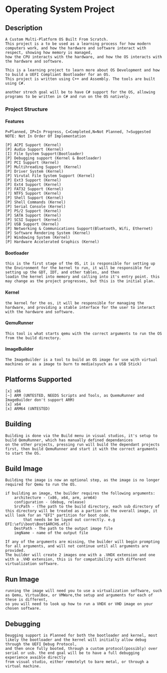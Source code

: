 # Operating System Project

## Description
	A Custom Multi-Platform OS Built From Scratch.
	This project is a to be used as a learning process for how modern computers work, and how the hardware and software interact with respect, showing how memory is managed,
	how the CPU interacts with the hardware, and how the OS interacts with the hardware and software.

	This is a learning project to learn more about OS Development and how to build a UEFI Compliant Bootloader for an OS.
	This project is written using C++ and Assembly. The tools are built using C#.

	another strech goal will be to have C# support for the OS, allowing programs to be written in C# and run on the OS natively.

### Project Structure

#### Features
	P=Planned, IP=In Progress, C=Completed,N=Not Planned, ?=Suggested
	NOTE: Not In Order Of Implementation

	[P] ACPI Support (Kernel)
	[P] Audio Support (Kernel)
	[I] File System Support(Bootloader)
	[P] Debugging support (Kernel & Bootloader)
	[P] PCI Support (Kernel)
	[P] Multihreading Support (Kernel)
	[P] Driver System (Kernel)
	[P] Virutal File System Support (Kernel)
	[P] Ext3 Support (Kernel)
	[P] Ext4 Support (Kernel)
	[P] FAT32 Support (Kernel)
	[?] NTFS Support (Kernel)
	[P] Shell Support (Kernel)
	[P] Shell Commands (Kernel)
	[P] Serial Console (Kernel)
	[P] PS/2 Support (Kernel)
	[P] SATA Support (Kernel)
	[P] SCSI Support (Kernel)
	[P] USB Support (Kernel)
	[P] Networking & Communications Support(Bluetooth, Wifi, Ethernet)
	[P] Software Rendering System (Kernel)
	[P] Windowing System (Kernel)
	[P] Hardware Accelerated Graphics (Kernel)

#### Bootloader
	this is the first stage of the OS, it is responsible for setting up the Environment for the kernel to run, it will be responsible for setting up the GDT, IDT, and other tables, and then
	loadin the kernel into memory and calling into it's entry point. this may change as the project progresses, but this is the initial plan.

#### Kernel
	the kernel for the os, it will be responsible for managing the hardware, and providing a stable interface for the user to interact with the hardware and software.

#### QemuRunner
	This tool is what starts qemu with the correct arguments to run the OS from the build directory.

#### ImageBuilder
	The ImageBuilder is a tool to build an OS image for use with virtual machines or as a image to burn to media(syuch as a USB Stick)


## Platforms Supported
	[x] x86
	[~] ARM (UNTESTED, NEEDS Scripts and Tools, as QuemuRunner and ImageBuilder don't support ARM)
	[x] x64
	[x] ARM64 (UNTESTED)

## Building
	Building is done via the Build menu in visual studios, it's setup to build QemuRunner, which has manually defined dependanices
	on the other projects, pressing run will build the dependant projects first, then build QemuRunner and start it with the correct arguments to start the OS.

## Build Image
	Building the image is now an optional step, as the image is no longer required for Qemu to run the OS.

	if building an image, the builder requires the following arguments:
		architecture - (x86, x64, arm, arm64)
		configuration - (debug, release)
		SrcPath - (The path to the build directory, each sub directory of this directory will be treated as a partion in the overall image, it will look for an "EFI" partition for boot code,
			that needs be be layed out correctly. e.g EFI:\efi\boot\Boot$ARCH$.efi)
		DestPath - The path to the output image file
		imgName - name of the output file

	If any of the arguments are missing, the builder will begin prompting for all arguments, and will not continue until all arguments are provided.
	The builder will create 2 images one with a .VHDX extension and one with a .VHD extension, this is for compatibility with different virtualization software.

##	Run Image
	running the image will need you to use a virtualization software, such as Qemu, VirtualBox, or VMWare,the setup and arguments for each of these is different,
	so you will need to look up how to run a VHDX or VHD image on your chosen software.

## Debugging
	Deugging support is Planned for both the bootloader and kernel, most likely the bootloader and the kernel will initially allow debug through the UEFI Debug Protocol,
	and then once fully booted, through a custom protocol(possibly) over serial or usb. the end goal will be to have a full debugging experience avaible directly
	from visual studio, either remotelyt to bare metal, or through a virtual machine.




